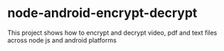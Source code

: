 # node-android-encrypt-decrypt
This project shows how to encrypt and decrypt video, pdf and text files across node js and android platforms



